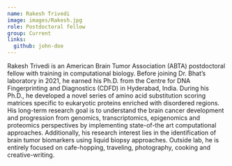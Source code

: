 ```yaml
---
name: Rakesh Trivedi
image: images/Rakesh.jpg
role: Postdoctoral fellow
group: Current
links:
  github: john-doe
---
```


Rakesh Trivedi is an American Brain Tumor Association (ABTA) postdoctoral fellow with training in computational biology. Before joining Dr. Bhat’s laboratory in 2021, he earned his Ph.D. from the Centre for DNA Fingerprinting and Diagnostics (CDFD) in Hyderabad, India. During his Ph.D., he developed a novel series of amino acid substitution scoring matrices specific to eukaryotic proteins enriched with disordered regions. His long-term research goal is to understand the brain cancer development and progression from genomics, transcriptomics, epigenomics and proteomics perspectives by implementing state-of-the art computational approaches. Additionally, his research interest lies in the identification of brain tumor biomarkers using liquid biopsy approaches. Outside lab, he is entirely focused on cafe-hopping, traveling, photography, cooking and creative-writing.
